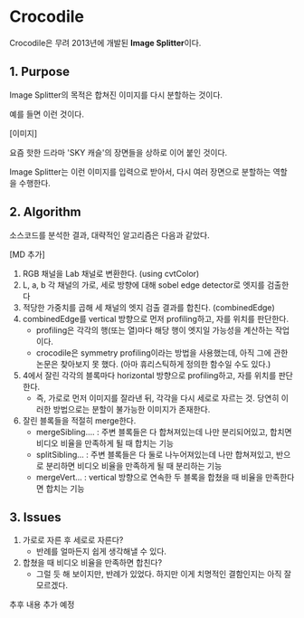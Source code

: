 # Crocodile #
Crocodile은 무려 2013년에 개발된 **Image Splitter**이다.
## 1. Purpose ##
Image Splitter의 목적은 합쳐진 이미지를 다시 분할하는 것이다.

예를 들면 이런 것이다.

[이미지]

요즘 핫한 드라마 'SKY 캐슬'의 장면들을 상하로 이어 붙인 것이다.

Image Splitter는 이런 이미지를 입력으로 받아서, 다시 여러 장면으로 분할하는 역할을 수행한다.



## 2. Algorithm ##

소스코드를 분석한 결과, 대략적인 알고리즘은 다음과 같았다.



[MD 추가]

1. RGB 채널을 Lab 채널로 변환한다. (using cvtColor)
2. L, a, b 각 채널의 가로, 세로 방향에 대해 sobel edge detector로 엣지를 검출한다
3. 적당한 가중치를 곱해 세 채널의 엣지 검출 결과를 합친다. (combinedEdge)
4. combinedEdge를 vertical 방향으로 먼저 profiling하고, 자를 위치를 판단한다.
   * profiling은 각각의 행(또는 열)마다 해당 행이 엣지일 가능성을 계산하는 작업이다.
   * crocodile은 symmetry profiling이라는 방법을 사용했는데, 아직 그에 관한 논문은 찾아보지 못 했다. (아마 휴리스틱하게 정의한 함수일 수도 있다.)
5. 4에서 잘린 각각의 블록마다 horizontal 방향으로 profiling하고, 자를 위치를 판단한다.
   * 즉, 가로로 먼저 이미지를 잘라낸 뒤, 각각을 다시 세로로 자르는 것. 당연히 이러한 방법으로는 분할이 불가능한 이미지가 존재한다.
6. 잘린 블록들을 적절히 merge한다.
   * mergeSibling.... : 주변 블록들은 다 합쳐져있는데 나만 분리되어있고, 합치면 비디오 비율을 만족하게 될 때 합치는 기능
   * splitSibling... : 주변 블록들은 다 둘로 나누어져있는데 나만 합쳐져있고, 반으로 분리하면 비디오 비율을 만족하게 될 때 분리하는 기능
   * mergeVert... : vertical 방향으로 연속한 두 블록을 합쳤을 때 비율을 만족한다면 합치는 기능



## 3. Issues ##

1. 가로로 자른 후 세로로 자른다?
   * 반례를 얼마든지 쉽게 생각해낼 수 있다.
2. 합쳤을 때 비디오 비율을 만족하면 합친다?
   * 그럴 듯 해 보이지만, 반례가 있었다. 하지만 이게 치명적인 결함인지는 아직 잘 모르겠다.



추후 내용 추가 예정